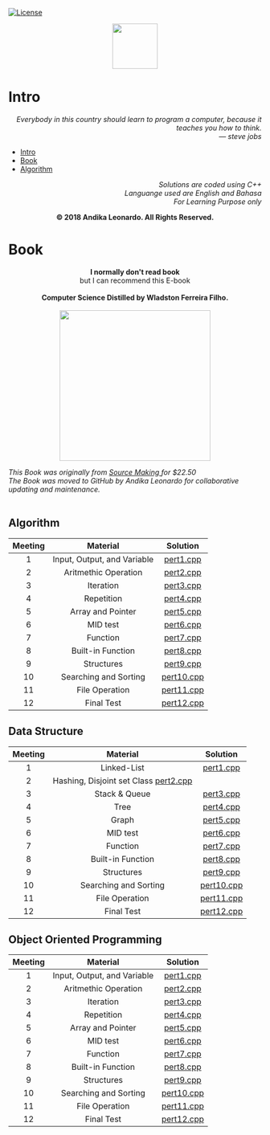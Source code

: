 [![License](https://poser.pugx.org/laravel/framework/license.svg)](https://packagist.org/packages/laravel/framework)

<p align="center">
    <a href="https://www.course-net.com">
        <img height=90 src="https://cdn-images-1.medium.com/max/1600/1*Svef7D3qIbPZ0j4YXOjWuw.png">
    </a>
</p>

# Intro
<p align="right">
    <i>
        Everybody in this country should learn to program a computer, because it teaches you how to think.<br>
        — steve jobs<br>
    </i>
</p>

* [Intro](#Intro)
* [Book](#Book)
* [Algorithm](#Algorithm)


<p align="right">
    <i>
        Solutions are coded using C++<br>
        Languange used are English and Bahasa<br>
        For Learning Purpose only<br>
    </i>
</p>


<p align="center">
    <b>
       © 2018 Andika Leonardo. All Rights Reserved.
    </b>
</p>


# Book
<p align="center">
    <b>I normally don't read book</b><br>
    but I can recommend this E-book<br>
        <br>
    <b>Computer Science Distilled by Wladston Ferreira Filho.</b>
        <br>
    <br>
    <a href="https://drive.google.com/open?id=1lqpkykIgoiI57u9gLidcgP9rcqRRNONQ">
        <img height=300 src="https://images-na.ssl-images-amazon.com/images/I/51TC80IuOSL._SX322_BO1,204,203,200_.jpg">
    </a>
</p>
<i>    
  This Book was originally from 
    <a href="https://sourcemaking.com/store">
            Source Making
        </a>
  for $22.50 <br>
    The Book was moved to GitHub by Andika Leonardo for collaborative updating and maintenance.<br><br>
</i>
    
    
## Algorithm
| Meeting |                                                          Material                                                         |                                                                                          Solution                                                                                         |
|:---:|:--------------------------------------------------------------------------------------------------------------------------:|:-----------------------------------------------------------------------------------------------------------------------------------------------------------------------------------------:|
|  1  | Input, Output, and Variable                                        | [pert1.cpp](https://github.com/andikaleonardo/Course-Net/blob/master/Algorithm/Pert1.cpp)                | 
|  2  | Aritmethic Operation                                               | [pert2.cpp](https://github.com/andikaleonardo/Course-Net/blob/master/Algorithm/pert2.cpp)                | 
|  3  | Iteration                                                          | [pert3.cpp](https://github.com/andikaleonardo/Course-Net/blob/master/Algorithm/pert3.cpp)                | 
|  4  | Repetition                                                         | [pert4.cpp](https://github.com/andikaleonardo/Course-Net/blob/master/Algorithm/pert4.cpp)                | 
|  5  | Array and Pointer                                                  | [pert5.cpp](https://github.com/andikaleonardo/Course-Net/blob/master/Algorithm/pert5.cpp)                | 
|  6  | MID test                                                           | [pert6.cpp](https://github.com/andikaleonardo/Course-Net/blob/master/Algorithm/pert6.cpp)                | 
|  7  | Function                                                           | [pert7.cpp](https://github.com/andikaleonardo/Course-Net/blob/master/Algorithm/pert7.cpp)                | 
|  8  | Built-in Function                                                  | [pert8.cpp](https://github.com/andikaleonardo/Course-Net/blob/master/Algorithm/pert8.cpp)                | 
|  9  | Structures                                                         | [pert9.cpp](https://github.com/andikaleonardo/Course-Net/blob/master/Algorithm/pert9.cpp)                | 
|  10 | Searching and Sorting                                              | [pert10.cpp](https://github.com/andikaleonardo/Course-Net/blob/master/Algorithm/pert10.cpp)                | 
|  11 | File Operation                                                     | [pert11.cpp](https://github.com/andikaleonardo/Course-Net/blob/master/Algorithm/pert11.cpp)                | 
|  12 | Final Test                                                         | [pert12.cpp](https://github.com/andikaleonardo/Course-Net/blob/master/Algorithm/pert12.cpp)                | 

## Data Structure
| Meeting |                                                          Material                                                         |                                                                                          Solution                                                                                         |
|:---:|:--------------------------------------------------------------------------------------------------------------------------:|:-----------------------------------------------------------------------------------------------------------------------------------------------------------------------------------------:|
|  1  | Linked-List  | [pert1.cpp](https://github.com/andikaleonardo/Course-Net/blob/master/Algorithm/Pert1.cpp)                | 
|  2  | Hashing, Disjoint set Class                                 [pert2.cpp](https://github.com/andikaleonardo/Course-Net/blob/master/Algorithm/pert2.cpp)                | 
|  3  | Stack & Queue                                                         | [pert3.cpp](https://github.com/andikaleonardo/Course-Net/blob/master/Algorithm/pert3.cpp)                | 
|  4  | Tree                                                         | [pert4.cpp](https://github.com/andikaleonardo/Course-Net/blob/master/Algorithm/pert4.cpp)                | 
|  5  | Graph                                                   | [pert5.cpp](https://github.com/andikaleonardo/Course-Net/blob/master/Algorithm/pert5.cpp)                | 
|  6  | MID test                                                           | [pert6.cpp](https://github.com/andikaleonardo/Course-Net/blob/master/Algorithm/pert6.cpp)                | 
|  7  | Function                                                           | [pert7.cpp](https://github.com/andikaleonardo/Course-Net/blob/master/Algorithm/pert7.cpp)                | 
|  8  | Built-in Function                                                  | [pert8.cpp](https://github.com/andikaleonardo/Course-Net/blob/master/Algorithm/pert8.cpp)                | 
|  9  | Structures                                                         | [pert9.cpp](https://github.com/andikaleonardo/Course-Net/blob/master/Algorithm/pert9.cpp)                | 
|  10 | Searching and Sorting                                              | [pert10.cpp](https://github.com/andikaleonardo/Course-Net/blob/master/Algorithm/pert10.cpp)                | 
|  11 | File Operation                                                     | [pert11.cpp](https://github.com/andikaleonardo/Course-Net/blob/master/Algorithm/pert11.cpp)                | 
|  12 | Final Test                                                         | [pert12.cpp](https://github.com/andikaleonardo/Course-Net/blob/master/Algorithm/pert12.cpp)                | 

## Object Oriented Programming
| Meeting |                                                          Material                                                         |                                                                                          Solution                                                                                         |
|:---:|:--------------------------------------------------------------------------------------------------------------------------:|:-----------------------------------------------------------------------------------------------------------------------------------------------------------------------------------------:|
|  1  | Input, Output, and Variable                                        | [pert1.cpp](https://github.com/andikaleonardo/Course-Net/blob/master/Algorithm/Pert1.cpp)                | 
|  2  | Aritmethic Operation                                               | [pert2.cpp](https://github.com/andikaleonardo/Course-Net/blob/master/Algorithm/pert2.cpp)                | 
|  3  | Iteration                                                          | [pert3.cpp](https://github.com/andikaleonardo/Course-Net/blob/master/Algorithm/pert3.cpp)                | 
|  4  | Repetition                                                         | [pert4.cpp](https://github.com/andikaleonardo/Course-Net/blob/master/Algorithm/pert4.cpp)                | 
|  5  | Array and Pointer                                                  | [pert5.cpp](https://github.com/andikaleonardo/Course-Net/blob/master/Algorithm/pert5.cpp)                | 
|  6  | MID test                                                           | [pert6.cpp](https://github.com/andikaleonardo/Course-Net/blob/master/Algorithm/pert6.cpp)                | 
|  7  | Function                                                           | [pert7.cpp](https://github.com/andikaleonardo/Course-Net/blob/master/Algorithm/pert7.cpp)                | 
|  8  | Built-in Function                                                  | [pert8.cpp](https://github.com/andikaleonardo/Course-Net/blob/master/Algorithm/pert8.cpp)                | 
|  9  | Structures                                                         | [pert9.cpp](https://github.com/andikaleonardo/Course-Net/blob/master/Algorithm/pert9.cpp)                | 
|  10 | Searching and Sorting                                              | [pert10.cpp](https://github.com/andikaleonardo/Course-Net/blob/master/Algorithm/pert10.cpp)                | 
|  11 | File Operation                                                     | [pert11.cpp](https://github.com/andikaleonardo/Course-Net/blob/master/Algorithm/pert11.cpp)                | 
|  12 | Final Test                                                         | [pert12.cpp](https://github.com/andikaleonardo/Course-Net/blob/master/Algorithm/pert12.cpp)                | 

